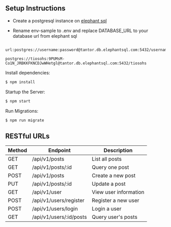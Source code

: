 ## Setup Instructions

* Create a postgresql instance on [elephant sql](elephantsql.com)

* Rename env-sample to .env and replace DATABASE_URL to your database url from elephant sql

```example of database url:

url:postgres://username:password@tantor.db.elephantsql.com:5432/username 

postgres://tiosohs:9PUMsM-Co1N_JRBKKFKNCDJwWHetgl@tantor.db.elephantsql.com:5432/tiosohs

```
Install dependencies:

```sh
$ npm install
```

Startup the Server:

```sh
$ npm start
```

Run Migrations:

```sh
$ npm run migrate
```

## RESTful URLs

| Method | Endpoint | Description
| --- | --- | -- |
| GET | /api/v1/posts | List all posts |
| GET | /api/v1/posts/:id | Query one post |
| POST | /api/v1/posts | Create a new post |
| PUT | /api/v1/posts/:id | Update a post |
| GET | /api/v1/user | View user information |
| POST | /api/v1/users/register | Register a new user |
| POST | /api/v1/users/login | Login a user |
| GET | /api/v1/users/:id/posts | Query user's posts |

